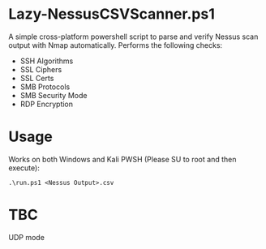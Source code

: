 # Lazy-NessusCSVScanner.ps1
A simple cross-platform powershell script to parse and verify Nessus scan output with Nmap automatically. Performs the following checks:
- SSH Algorithms
- SSL Ciphers
- SSL Certs
- SMB Protocols
- SMB Security Mode
- RDP Encryption

# Usage
Works on both Windows and Kali PWSH (Please SU to root and then execute):
```
.\run.ps1 <Nessus Output>.csv
```

# TBC
UDP mode
